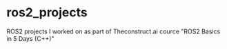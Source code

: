 # ros2_projects
ROS2 projects I worked on as part of Theconstruct.ai cource "ROS2 Basics in 5 Days (C++)"
